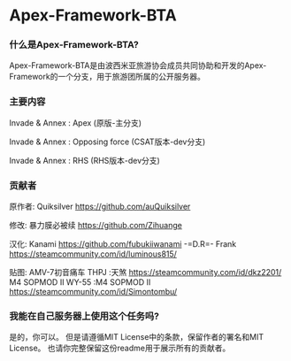# Apex-Framework-BTA

### 什么是Apex-Framework-BTA?
Apex-Framework-BTA是由波西米亚旅游协会成员共同协助和开发的Apex-Framework的一个分支，用于旅游团所属的公开服务器。

### 主要内容

Invade & Annex : Apex (原版-主分支)

Invade & Annex : Opposing force (CSAT版本-dev分支)

Invade & Annex : RHS (RHS版本-dev分支)

### 贡献者
原作者:
Quiksilver https://github.com/auQuiksilver

修改:
暴力膜必被续 https://github.com/Zihuange

汉化:
Kanami https://github.com/fubukiiwanami
-=D.R=- Frank https://steamcommunity.com/id/luminous815/

贴图:
AMV-7初音痛车 THPJ :天煞 https://steamcommunity.com/id/dkz2201/
M4 SOPMOD II WY-55 :M4 SOPMOD II https://steamcommunity.com/id/Simontombu/

### 我能在自己服务器上使用这个任务吗?

是的，你可以。
但是请遵循MIT License中的条款，保留作者的署名和MIT License。
也请你完整保留这份readme用于展示所有的贡献者。
